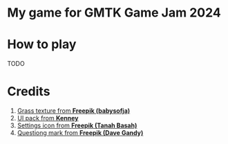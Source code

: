 ﻿# My game for GMTK Game Jam 2024

# How to play

TODO

# Credits

1. [Grass texture from **Freepik (babysofja)**](https://www.freepik.com/free-vector/seamless-textured-grass-natural-grass-pattern_11930799.htm#query=cartoon%20grass%20texture&position=1&from_view=keyword&track=ais_hybrid&uuid=a212946c-8d0a-40af-9545-e746cf4a11d5)
2. [UI pack from **Kenney**](https://www.kenney.nl/assets/ui-pack)
3. [Settings icon from **Freepik (Tanah Basah)**](https://www.flaticon.com/free-icon/setting_9333993?term=settings&page=1&position=33&origin=search&related_id=9333993)
4. [Questiong mark from **Freepik (Dave Gandy)**](https://www.flaticon.com/free-icon/question-sign_25333?term=question&page=1&position=1&origin=search&related_id=25333)
